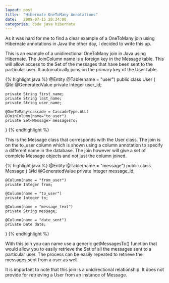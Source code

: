 ```yaml
---
layout: post
title:  "Hibernate OneToMany Annotations"
date:   2009-07-15 20:34:00
categories: code java hibernate
---
```

As it was hard for me to find a clear example of a OneToMany join using Hibernate annotations in Java the other day, I decided to write this up.

This is an example of a unidirectional OneToMany join in Java using Hibernate. The JoinColumn name is a foreign key in the Message table. This will allow access to the Set of the messages that have been sent to the particular user. It automatically joins on the primary key of the User table.

{% highlight java %}
@Entity
@Table(name = "user")
public class User {
    @Id
    @GeneratedValue
    private Integer user_id;

    private String first_name;
    private String last_name;
    private String user_name;

    @OneToMany(cascade = CascadeType.ALL)
    @JoinColumn(name="to_user")
    private Set<Message> messagesTo;
}
{% endhighlight %}

This is the Message class that corresponds with the User class. The join is on the to_user column which is shown using a column annotation to specify a different name in the database. The join however will give a set of complete Message objects and not just the column joined.

{% highlight java %}
@Entity
@Table(name = "message")
public class Message {
    @Id
    @GeneratedValue
    private Integer message_id;

    @Column(name = "from_user")
    private Integer from;

    @Column(name = "to_user")
    private Integer to;

    @Column(name = "message_text")
    private String message;

    @Column(name = "date_sent")
    private Date date;
}
{% endhighlight %}

With this join you can name use a generic getMessagesTo() function that would allow you to easily retrieve the Set of all the messages sent to a particular user. The process can be easily repeated to retrieve the messages sent from a user as well.

It is important to note that this join is a unidirectional relationship. It does not provide for retrieving a User from an instance of Message.

